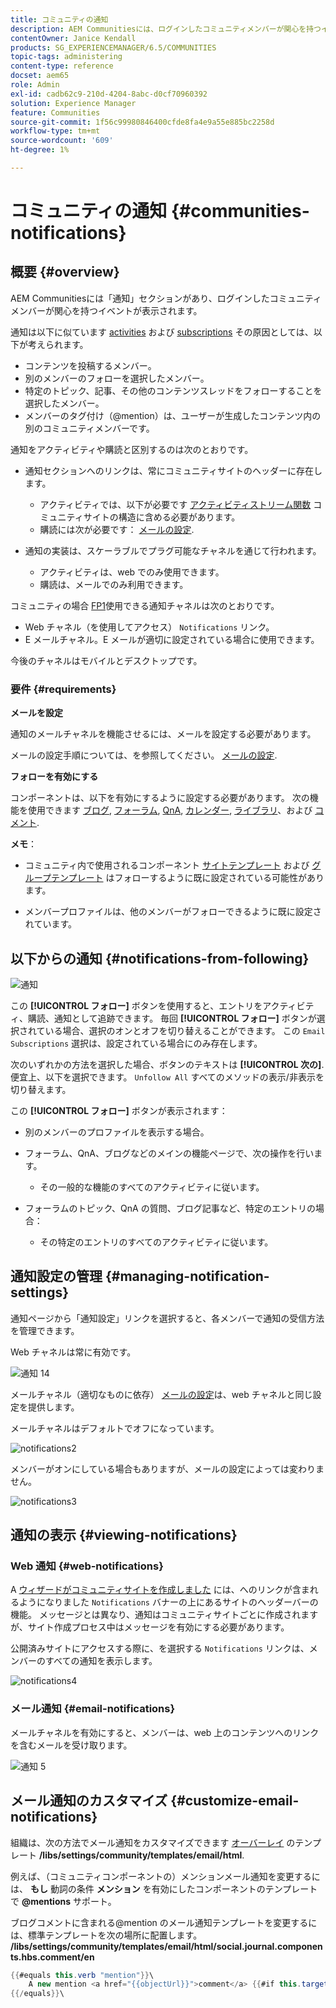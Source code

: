 ```yaml
---
title: コミュニティの通知
description: AEM Communitiesには、ログインしたコミュニティメンバーが関心を持つイベントを表示する通知があります
contentOwner: Janice Kendall
products: SG_EXPERIENCEMANAGER/6.5/COMMUNITIES
topic-tags: administering
content-type: reference
docset: aem65
role: Admin
exl-id: cadb62c9-210d-4204-8abc-d0cf70960392
solution: Experience Manager
feature: Communities
source-git-commit: 1f56c99980846400cfde8fa4e9a55e885bc2258d
workflow-type: tm+mt
source-wordcount: '609'
ht-degree: 1%

---
```


# コミュニティの通知 {#communities-notifications}

## 概要 {#overview}

AEM Communitiesには「通知」セクションがあり、ログインしたコミュニティメンバーが関心を持つイベントが表示されます。

通知は以下に似ています [activities](/help/communities/essentials-activities.md) および [subscriptions](/help/communities/subscriptions.md) その原因としては、以下が考えられます。

* コンテンツを投稿するメンバー。
* 別のメンバーのフォローを選択したメンバー。
* 特定のトピック、記事、その他のコンテンツスレッドをフォローすることを選択したメンバー。
* メンバーのタグ付け（@mention）は、ユーザーが生成したコンテンツ内の別のコミュニティメンバーです。

通知をアクティビティや購読と区別するのは次のとおりです。

* 通知セクションへのリンクは、常にコミュニティサイトのヘッダーに存在します。

   * アクティビティでは、以下が必要です [アクティビティストリーム関数](/help/communities/functions.md#activity-stream-function) コミュニティサイトの構造に含める必要があります。
   * 購読には次が必要です： [メールの設定](/help/communities/email.md).

* 通知の実装は、スケーラブルでプラグ可能なチャネルを通じて行われます。

   * アクティビティは、web でのみ使用できます。
   * 購読は、メールでのみ利用できます。

コミュニティの場合 [FP1](/help/communities/deploy-communities.md#latestfeaturepack)使用できる通知チャネルは次のとおりです。

* Web チャネル（を使用してアクセス） `Notifications` リンク。
* E メールチャネル。E メールが適切に設定されている場合に使用できます。

今後のチャネルはモバイルとデスクトップです。

### 要件 {#requirements}

**メールを設定**

通知のメールチャネルを機能させるには、メールを設定する必要があります。

メールの設定手順については、を参照してください。 [メールの設定](/help/communities/analytics.md).

**フォローを有効にする**

コンポーネントは、以下を有効にするように設定する必要があります。 次の機能を使用できます [ブログ](/help/communities/blog-feature.md), [フォーラム](/help/communities/forum.md), [QnA](/help/communities/working-with-qna.md), [カレンダー](/help/communities/calendar.md), [ライブラリ](/help/communities/file-library.md)、および [コメント](/help/communities/comments.md).

**メモ**：

* コミュニティ内で使用されるコンポーネント [サイトテンプレート](/help/communities/sites.md) および [グループテンプレート](/help/communities/tools-groups.md) はフォローするように既に設定されている可能性があります。

* メンバープロファイルは、他のメンバーがフォローできるように既に設定されています。

## 以下からの通知 {#notifications-from-following}

![通知](assets/notifications.png)

この **[!UICONTROL フォロー]** ボタンを使用すると、エントリをアクティビティ、購読、通知として追跡できます。 毎回 **[!UICONTROL フォロー]** ボタンが選択されている場合、選択のオンとオフを切り替えることができます。 この `Email Subscriptions` 選択は、設定されている場合にのみ存在します。

次のいずれかの方法を選択した場合、ボタンのテキストは **[!UICONTROL 次の]**. 便宜上、以下を選択できます。 `Unfollow All` すべてのメソッドの表示/非表示を切り替えます。

この **[!UICONTROL フォロー]** ボタンが表示されます：

* 別のメンバーのプロファイルを表示する場合。
* フォーラム、QnA、ブログなどのメインの機能ページで、次の操作を行います。

   * その一般的な機能のすべてのアクティビティに従います。

* フォーラムのトピック、QnA の質問、ブログ記事など、特定のエントリの場合：

   * その特定のエントリのすべてのアクティビティに従います。

## 通知設定の管理 {#managing-notification-settings}

通知ページから「通知設定」リンクを選択すると、各メンバーで通知の受信方法を管理できます。

Web チャネルは常に有効です。

![通知 14](assets/notifications1.png)

メールチャネル（適切なものに依存） [メールの設定](/help/communities/email.md)は、web チャネルと同じ設定を提供します。

メールチャネルはデフォルトでオフになっています。

![notifications2](assets/notifications2.png)

メンバーがオンにしている場合もありますが、メールの設定によっては変わりません。

![notifications3](assets/notifications3.png)

## 通知の表示 {#viewing-notifications}

### Web 通知 {#web-notifications}

A [ウィザードがコミュニティサイトを作成しました](/help/communities/sites-console.md) には、へのリンクが含まれるようになりました `Notifications` バナーの上にあるサイトのヘッダーバーの機能。 メッセージとは異なり、通知はコミュニティサイトごとに作成されますが、サイト作成プロセス中はメッセージを有効にする必要があります。

公開済みサイトにアクセスする際に、を選択する `Notifications` リンクは、メンバーのすべての通知を表示します。

![notifications4](assets/notifications4.png)

### メール通知 {#email-notifications}

メールチャネルを有効にすると、メンバーは、web 上のコンテンツへのリンクを含むメールを受け取ります。

![通知 5](assets/notifications5.png)

## メール通知のカスタマイズ {#customize-email-notifications}

組織は、次の方法でメール通知をカスタマイズできます [オーバーレイ](/help/communities/client-customize.md#overlays) のテンプレート **/libs/settings/community/templates/email/html**.

例えば、（コミュニティコンポーネントの）メンションメール通知を変更するには、 **もし** 動詞の条件 **メンション** を有効にしたコンポーネントのテンプレートで **@mentions** サポート。

ブログコメントに含まれる@mention のメール通知テンプレートを変更するには、標準テンプレートを次の場所に配置します。 **/libs/settings/community/templates/email/html/social.journal.components.hbs.comment/en**

```java
{{#equals this.verb "mention"}}\
    A new mention <a href="{{objectUrl}}">comment</a> {{#if this.target.properties.[jcr:title]}}to the article "{{{target.displayName}}}" {{/if}}was added by {{{user.name}}} on {{dateUtil this.published format="EEE, d MMM yyyy HH:mm:ss z"}}.\n \
{{/equals}}\
```
